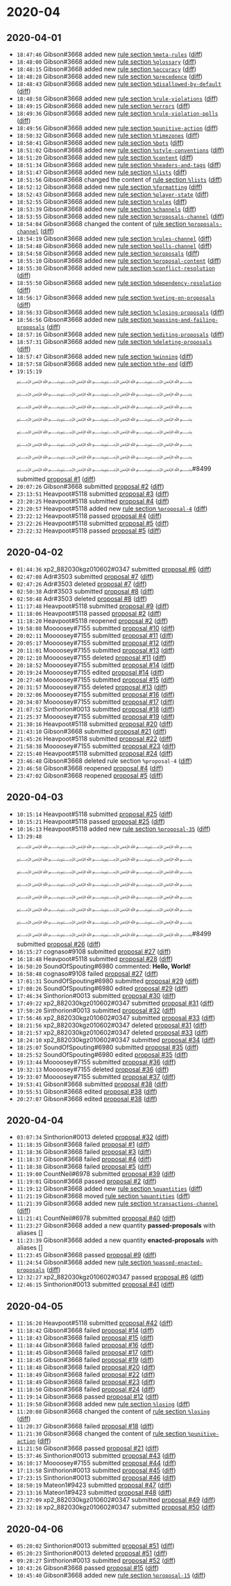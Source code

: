 # 2020-04

## 2020-04-01

* `18:47:46` Gibson#3668 added new [rule section `%meta-rules`](../rules.md#meta-rules) ([diff](https://github.com/Quonauts/Quonauts-8/commit/131e61d520235aa596fb3db968790a563fa84ee8))
* `18:48:00` Gibson#3668 added new [rule section `%glossary`](../rules.md#glossary) ([diff](https://github.com/Quonauts/Quonauts-8/commit/c19eccab52fde911c241d593949388cca24b1a2c))
* `18:48:15` Gibson#3668 added new [rule section `%accuracy`](../rules.md#accuracy) ([diff](https://github.com/Quonauts/Quonauts-8/commit/61ce838bde9e3d93c7b7d7b1c92d75d4d8c1d9e9))
* `18:48:28` Gibson#3668 added new [rule section `%precedence`](../rules.md#precedence) ([diff](https://github.com/Quonauts/Quonauts-8/commit/1f164d846566059bbb420970a87e1d8321129292))
* `18:48:43` Gibson#3668 added new [rule section `%disallowed-by-default`](../rules.md#disallowed-by-default) ([diff](https://github.com/Quonauts/Quonauts-8/commit/33d3cc680ef075a2b844c695a734c8559745cd46))
* `18:48:58` Gibson#3668 added new [rule section `%rule-violations`](../rules.md#rule-violations) ([diff](https://github.com/Quonauts/Quonauts-8/commit/d3fa3eff0cd4351f27afb414e7d1e4fb4fb94e6a))
* `18:49:15` Gibson#3668 added new [rule section `%errors`](../rules.md#errors) ([diff](https://github.com/Quonauts/Quonauts-8/commit/d1af082843e8c96a93dc257d007bfd96c6671f8e))
* `18:49:36` Gibson#3668 added new [rule section `%rule-violation-polls`](../rules.md#rule-violation-polls) ([diff](https://github.com/Quonauts/Quonauts-8/commit/198bc7ce310da21e2646d19b685402258311f056))
* `18:49:56` Gibson#3668 added new [rule section `%punitive-action`](../rules.md#punitive-action) ([diff](https://github.com/Quonauts/Quonauts-8/commit/48257b8e107a3e8ce8a55f074439d3e923fcf33c))
* `18:50:32` Gibson#3668 added new [rule section `%timezones`](../rules.md#timezones) ([diff](https://github.com/Quonauts/Quonauts-8/commit/067344732da48db74a0600ba259cd8fe6d6f16ad))
* `18:50:41` Gibson#3668 added new [rule section `%bots`](../rules.md#bots) ([diff](https://github.com/Quonauts/Quonauts-8/commit/2607385538ad8fb02033cfcac152eed474a0badb))
* `18:51:02` Gibson#3668 added new [rule section `%style-conventions`](../rules.md#style-conventions) ([diff](https://github.com/Quonauts/Quonauts-8/commit/35ddc7d3e33f9f5ffa3825e97614ee5c24972f38))
* `18:51:20` Gibson#3668 added new [rule section `%content`](../rules.md#content) ([diff](https://github.com/Quonauts/Quonauts-8/commit/dd4de7d8317669b72ad5b4b3fc1eb7a7aa0f7d46))
* `18:51:34` Gibson#3668 added new [rule section `%headers-and-tags`](../rules.md#headers-and-tags) ([diff](https://github.com/Quonauts/Quonauts-8/commit/0e09122a20e692b38c8777e9e3d52fcaf666343b))
* `18:51:47` Gibson#3668 added new [rule section `%lists`](../rules.md#lists) ([diff](https://github.com/Quonauts/Quonauts-8/commit/83dfcbf17de98124ff44d1616beb43b8701a014d))
* `18:51:56` Gibson#3668 changed the content of [rule section `%lists`](../rules.md#lists) ([diff](https://github.com/Quonauts/Quonauts-8/commit/2dfc193ad613e68302bb48ef7405e0dad3603405))
* `18:52:12` Gibson#3668 added new [rule section `%formatting`](../rules.md#formatting) ([diff](https://github.com/Quonauts/Quonauts-8/commit/102d6f6224ad8de864355ecdcf0a163ada881f0e))
* `18:52:43` Gibson#3668 added new [rule section `%player-state`](../rules.md#player-state) ([diff](https://github.com/Quonauts/Quonauts-8/commit/4d4c97f3c8617dfd8f6a3b7e2df080103ec9668f))
* `18:52:55` Gibson#3668 added new [rule section `%roles`](../rules.md#roles) ([diff](https://github.com/Quonauts/Quonauts-8/commit/2b0c52a9688043317d02fdf0e7d1a474259bff0b))
* `18:53:39` Gibson#3668 added new [rule section `%channels`](../rules.md#channels) ([diff](https://github.com/Quonauts/Quonauts-8/commit/66106aab53fce3ed4e3cc72fb3bc372350778ade))
* `18:53:55` Gibson#3668 added new [rule section `%proposals-channel`](../rules.md#proposals-channel) ([diff](https://github.com/Quonauts/Quonauts-8/commit/4d5b346a7e1cbf34699894682fef2eebee6d4e0c))
* `18:54:04` Gibson#3668 changed the content of [rule section `%proposals-channel`](../rules.md#proposals-channel) ([diff](https://github.com/Quonauts/Quonauts-8/commit/41c54a798910d2e0d54b1ca78dfbabd399a9fad6))
* `18:54:19` Gibson#3668 added new [rule section `%rules-channel`](../rules.md#rules-channel) ([diff](https://github.com/Quonauts/Quonauts-8/commit/0845e6d14c4f15ad8ee27f4c27241cadd19924f9))
* `18:54:48` Gibson#3668 added new [rule section `%polls-channel`](../rules.md#polls-channel) ([diff](https://github.com/Quonauts/Quonauts-8/commit/2ca8306c3872beb1152044019946bc44f7c59aaf))
* `18:54:58` Gibson#3668 added new [rule section `%proposals`](../rules.md#proposals) ([diff](https://github.com/Quonauts/Quonauts-8/commit/f7599e938364a1fe9b23546897f511a48d3124dd))
* `18:55:10` Gibson#3668 added new [rule section `%proposal-content`](../rules.md#proposal-content) ([diff](https://github.com/Quonauts/Quonauts-8/commit/fdbec63214a0380806a6435d739d884df2fe5971))
* `18:55:30` Gibson#3668 added new [rule section `%conflict-resolution`](../rules.md#conflict-resolution) ([diff](https://github.com/Quonauts/Quonauts-8/commit/874e8c20a86c86dc3cddb5b7252b6daf821f3699))
* `18:55:50` Gibson#3668 added new [rule section `%dependency-resolution`](../rules.md#dependency-resolution) ([diff](https://github.com/Quonauts/Quonauts-8/commit/edb88da277af32d922c1f2a9b529565dd23d7368))
* `18:56:17` Gibson#3668 added new [rule section `%voting-on-proposals`](../rules.md#voting-on-proposals) ([diff](https://github.com/Quonauts/Quonauts-8/commit/faaea4d373581b11850181ad9ce03198e2efadd1))
* `18:56:33` Gibson#3668 added new [rule section `%closing-proposals`](../rules.md#closing-proposals) ([diff](https://github.com/Quonauts/Quonauts-8/commit/77f272890dc051c7cd68bf50c5eae4a5fae6c5a9))
* `18:56:56` Gibson#3668 added new [rule section `%passing-and-failing-proposals`](../rules.md#passing-and-failing-proposals) ([diff](https://github.com/Quonauts/Quonauts-8/commit/05288a3a6e7aa537e6239311a1247c2681babd91))
* `18:57:16` Gibson#3668 added new [rule section `%editing-proposals`](../rules.md#editing-proposals) ([diff](https://github.com/Quonauts/Quonauts-8/commit/82108a302960b0ca6c44a7d2283b92f76d4da4b5))
* `18:57:31` Gibson#3668 added new [rule section `%deleting-proposals`](../rules.md#deleting-proposals) ([diff](https://github.com/Quonauts/Quonauts-8/commit/ff78ea2de69b83470b60c3facb267fa5f658501e))
* `18:57:47` Gibson#3668 added new [rule section `%winning`](../rules.md#winning) ([diff](https://github.com/Quonauts/Quonauts-8/commit/7f320c161f30a7b1dce8097104a591567677715f))
* `18:57:58` Gibson#3668 added new [rule section `%the-end`](../rules.md#the-end) ([diff](https://github.com/Quonauts/Quonauts-8/commit/ad5337d617f230ca00301e62818d3a55d20c7f03))
* `19:15:19` ﷽﷽﷽﷽﷽﷽﷽﷽﷽﷽﷽﷽﷽﷽﷽﷽﷽﷽﷽﷽﷽﷽﷽﷽﷽﷽﷽﷽﷽﷽﷽﷽#8499 submitted [proposal #1](../proposals.md#1) ([diff](https://github.com/Quonauts/Quonauts-8/commit/f603c45e0be0e900be03cb311fef78c33ee58660))
* `20:07:26` Gibson#3668 submitted [proposal #2](../proposals.md#2) ([diff](https://github.com/Quonauts/Quonauts-8/commit/4bc1a1af7ac817a7300b9ed9f6d4cd790a1fce63))
* `23:13:51` Heavpoot#5118 submitted [proposal #3](../proposals.md#3) ([diff](https://github.com/Quonauts/Quonauts-8/commit/14373ce49349973c2c1574b25ddb9a9b8bdc77eb))
* `23:20:25` Heavpoot#5118 submitted [proposal #4](../proposals.md#4) ([diff](https://github.com/Quonauts/Quonauts-8/commit/ce8d627627f6232a085afeeadf169ccc72daa8a4))
* `23:20:57` Heavpoot#5118 added new [rule section `%proposal-4`](../rules.md#proposal-4) ([diff](https://github.com/Quonauts/Quonauts-8/commit/c6e6f1742fd4956a1656c8734c79978e4b55fa3f))
* `23:22:12` Heavpoot#5118 passed [proposal #4](../proposals.md#4) ([diff](https://github.com/Quonauts/Quonauts-8/commit/48f5879d3ad667de2af3e5f58a55682d6f40a657))
* `23:22:26` Heavpoot#5118 submitted [proposal #5](../proposals.md#5) ([diff](https://github.com/Quonauts/Quonauts-8/commit/27e7c4aa6785230a09b374c38ac60d28b5027b3c))
* `23:22:32` Heavpoot#5118 passed [proposal #5](../proposals.md#5) ([diff](https://github.com/Quonauts/Quonauts-8/commit/c5619360395f0dcd367d5a6b4023a86a6350e7ff))

## 2020-04-02

* `01:44:36` xp2_882030kgz010602#0347 submitted [proposal #6](../proposals.md#6) ([diff](https://github.com/Quonauts/Quonauts-8/commit/062fb343a4b6d072f85c0aef9e41b82e0fdf9397))
* `02:47:08` Adr#3503 submitted [proposal #7](../proposals.md#7) ([diff](https://github.com/Quonauts/Quonauts-8/commit/a8eff3da7f86e25f7d2f34b202cc66655ea7c45b))
* `02:47:26` Adr#3503 deleted [proposal #7](../proposals.md#7) ([diff](https://github.com/Quonauts/Quonauts-8/commit/6c52a3501691966314cf50b0a5a29e358914b8b9))
* `02:50:38` Adr#3503 submitted [proposal #8](../proposals.md#8) ([diff](https://github.com/Quonauts/Quonauts-8/commit/e53b415dc2446533458cd7a11bd06e9f8a4436d5))
* `02:50:48` Adr#3503 deleted [proposal #8](../proposals.md#8) ([diff](https://github.com/Quonauts/Quonauts-8/commit/77b10919731b1ed15e6911c7a84c6b79088d518e))
* `11:17:48` Heavpoot#5118 submitted [proposal #9](../proposals.md#9) ([diff](https://github.com/Quonauts/Quonauts-8/commit/013483aefb5f4d124cfc2c5c0719b05c1fe89ea0))
* `11:18:06` Heavpoot#5118 passed [proposal #2](../proposals.md#2) ([diff](https://github.com/Quonauts/Quonauts-8/commit/ebc19859415ece77b4a30cebf35bcc65865fe1c9))
* `11:18:20` Heavpoot#5118 reopened [proposal #2](../proposals.md#2) ([diff](https://github.com/Quonauts/Quonauts-8/commit/d0e4a726fd69f0fca66c0d47f879733b03f6c24a))
* `19:58:08` Moooosey#7155 submitted [proposal #10](../proposals.md#10) ([diff](https://github.com/Quonauts/Quonauts-8/commit/104ee5e094dfdc63aaee2bc1b7b7e62a55e7a567))
* `20:02:11` Moooosey#7155 submitted [proposal #11](../proposals.md#11) ([diff](https://github.com/Quonauts/Quonauts-8/commit/cfe67769af857bb3115d4d58ec67b99d009020ed))
* `20:05:17` Moooosey#7155 submitted [proposal #12](../proposals.md#12) ([diff](https://github.com/Quonauts/Quonauts-8/commit/fc0cf4edf9bf22e82cd6a4936b22146df6227ecf))
* `20:11:01` Moooosey#7155 submitted [proposal #13](../proposals.md#13) ([diff](https://github.com/Quonauts/Quonauts-8/commit/56d6fc96eba87340c05d9b4d62df4f9bd82d35fd))
* `20:12:10` Moooosey#7155 deleted [proposal #11](../proposals.md#11) ([diff](https://github.com/Quonauts/Quonauts-8/commit/3e7db3bd53a1cd884ec7ac2a4869bef29b748f0b))
* `20:18:52` Moooosey#7155 submitted [proposal #14](../proposals.md#14) ([diff](https://github.com/Quonauts/Quonauts-8/commit/8b6e50581b3a26a2471c911d294f1061ae4fb566))
* `20:19:24` Moooosey#7155 edited [proposal #14](../proposals.md#14) ([diff](https://github.com/Quonauts/Quonauts-8/commit/586acb9224ed5921cbc0270f29e914298fbc02ac))
* `20:27:40` Moooosey#7155 submitted [proposal #15](../proposals.md#15) ([diff](https://github.com/Quonauts/Quonauts-8/commit/fad801bafa762ae494492472ece30f297faa1861))
* `20:31:57` Moooosey#7155 deleted [proposal #13](../proposals.md#13) ([diff](https://github.com/Quonauts/Quonauts-8/commit/cf2a8c8526ca43f467d566e92563debee14340c6))
* `20:32:06` Moooosey#7155 submitted [proposal #16](../proposals.md#16) ([diff](https://github.com/Quonauts/Quonauts-8/commit/046c9312df694f24576105b358f8671cbfe4463b))
* `20:34:07` Moooosey#7155 submitted [proposal #17](../proposals.md#17) ([diff](https://github.com/Quonauts/Quonauts-8/commit/7a2de0ae5ad35dbc2d095b4611b3768af2f29cf9))
* `21:07:52` Sinthorion#0013 submitted [proposal #18](../proposals.md#18) ([diff](https://github.com/Quonauts/Quonauts-8/commit/3dd328eb598f453a7d0df461cab04c7852816b46))
* `21:25:37` Moooosey#7155 submitted [proposal #19](../proposals.md#19) ([diff](https://github.com/Quonauts/Quonauts-8/commit/9347df1e0c51a7ae604729a12e8fe45b60c1991a))
* `21:30:16` Heavpoot#5118 submitted [proposal #20](../proposals.md#20) ([diff](https://github.com/Quonauts/Quonauts-8/commit/bb8be1ae5cb0b777147825ac737fa5acb293c94e))
* `21:43:10` Gibson#3668 submitted [proposal #21](../proposals.md#21) ([diff](https://github.com/Quonauts/Quonauts-8/commit/74f4be606347ac911cf77f4c0093badc707769cb))
* `21:45:26` Heavpoot#5118 submitted [proposal #22](../proposals.md#22) ([diff](https://github.com/Quonauts/Quonauts-8/commit/8e60c314cbaccc69fd30466ec9a17ab24a57d555))
* `21:58:38` Moooosey#7155 submitted [proposal #23](../proposals.md#23) ([diff](https://github.com/Quonauts/Quonauts-8/commit/ec87a3a0161d7d6a4ca4b06cf7061cfff3e0e911))
* `22:15:40` Heavpoot#5118 submitted [proposal #24](../proposals.md#24) ([diff](https://github.com/Quonauts/Quonauts-8/commit/f1e2013973e7a42835b391cca60b8647317196a8))
* `23:46:48` Gibson#3668 deleted rule section `%proposal-4` ([diff](https://github.com/Quonauts/Quonauts-8/commit/c6c5b98936b92ffa4fc2bc56d6fc8d3d9eaca653))
* `23:46:58` Gibson#3668 reopened [proposal #4](../proposals.md#4) ([diff](https://github.com/Quonauts/Quonauts-8/commit/c75c6d1acf7fe5fb1d9eb39265c42ae1d5ac7d98))
* `23:47:02` Gibson#3668 reopened [proposal #5](../proposals.md#5) ([diff](https://github.com/Quonauts/Quonauts-8/commit/fee8a20ede5722b0286c48772b039004ed882526))

## 2020-04-03

* `10:15:14` Heavpoot#5118 submitted [proposal #25](../proposals.md#25) ([diff](https://github.com/Quonauts/Quonauts-8/commit/30fe36c45b797e1f0b0199abbb390d90ab1b5d7d))
* `10:15:21` Heavpoot#5118 passed [proposal #25](../proposals.md#25) ([diff](https://github.com/Quonauts/Quonauts-8/commit/7a5251166071a32dfc0d6e6694d3a107384800ac))
* `10:16:13` Heavpoot#5118 added new [rule section `%proposal-35`](../rules.md#proposal-35) ([diff](https://github.com/Quonauts/Quonauts-8/commit/a29a4c1e7a1a05e22f583a9df5e1902a84722328))
* `13:29:48` ﷽﷽﷽﷽﷽﷽﷽﷽﷽﷽﷽﷽﷽﷽﷽﷽﷽﷽﷽﷽﷽﷽﷽﷽﷽﷽﷽﷽﷽﷽﷽﷽#8499 submitted [proposal #26](../proposals.md#26) ([diff](https://github.com/Quonauts/Quonauts-8/commit/a35f02a1702d470bc0144fcc16f21eddbba14237))
* `16:15:27` cognaso#9108 submitted [proposal #27](../proposals.md#27) ([diff](https://github.com/Quonauts/Quonauts-8/commit/418f2f11b1b55945e0edd55b1c76217aa4e3b509))
* `16:18:48` Heavpoot#5118 submitted [proposal #28](../proposals.md#28) ([diff](https://github.com/Quonauts/Quonauts-8/commit/5e5a682415e52a687a8454c976c6fdc84506e04c))
* `16:50:20` SoundOfSpouting#6980 commented: **Hello, World!**
* `16:58:48` cognaso#9108 failed [proposal #27](../proposals.md#27) ([diff](https://github.com/Quonauts/Quonauts-8/commit/5cc5e461d0232000ed142a5a738e700d008cf808))
* `17:01:31` SoundOfSpouting#6980 submitted [proposal #29](../proposals.md#29) ([diff](https://github.com/Quonauts/Quonauts-8/commit/0843fb96e4a5f91d40892b0acf0a8b827366b014))
* `17:08:26` SoundOfSpouting#6980 edited [proposal #29](../proposals.md#29) ([diff](https://github.com/Quonauts/Quonauts-8/commit/589ba74f78e22688aa2b821a1eb44f50900feb8c))
* `17:46:34` Sinthorion#0013 submitted [proposal #30](../proposals.md#30) ([diff](https://github.com/Quonauts/Quonauts-8/commit/d708e878ec3343e8dfe91061cde470bac71c5256))
* `17:49:22` xp2_882030kgz010602#0347 submitted [proposal #31](../proposals.md#31) ([diff](https://github.com/Quonauts/Quonauts-8/commit/85bc81bf29976fa6f4ae4079303a8edf1cfec4af))
* `17:50:20` Sinthorion#0013 submitted [proposal #32](../proposals.md#32) ([diff](https://github.com/Quonauts/Quonauts-8/commit/403c21cc2faccf929bbbfb63f7086b4367321cb1))
* `17:56:46` xp2_882030kgz010602#0347 submitted [proposal #33](../proposals.md#33) ([diff](https://github.com/Quonauts/Quonauts-8/commit/aa147995a70f0a2f0c143e48c922bbd59390cfcf))
* `18:21:56` xp2_882030kgz010602#0347 deleted [proposal #31](../proposals.md#31) ([diff](https://github.com/Quonauts/Quonauts-8/commit/794cdc82b9f0fdce83565f12bee56a33ee6c56dd))
* `18:21:57` xp2_882030kgz010602#0347 deleted [proposal #33](../proposals.md#33) ([diff](https://github.com/Quonauts/Quonauts-8/commit/0dafd738c4815d932b1d812d5210127321b1a362))
* `18:24:10` xp2_882030kgz010602#0347 submitted [proposal #34](../proposals.md#34) ([diff](https://github.com/Quonauts/Quonauts-8/commit/3f40f079af328efd3d576f43df8084a2222cc668))
* `18:25:07` SoundOfSpouting#6980 submitted [proposal #35](../proposals.md#35) ([diff](https://github.com/Quonauts/Quonauts-8/commit/45bf743448cce9b3c21a47947c49b32008db687e))
* `18:25:52` SoundOfSpouting#6980 edited [proposal #35](../proposals.md#35) ([diff](https://github.com/Quonauts/Quonauts-8/commit/0676758ac8fbf3cf3c5398d68a46634c3988710d))
* `19:13:44` Moooosey#7155 submitted [proposal #36](../proposals.md#36) ([diff](https://github.com/Quonauts/Quonauts-8/commit/1496211d9243b099ebade01c4a126f078c67102a))
* `19:32:13` Moooosey#7155 deleted [proposal #36](../proposals.md#36) ([diff](https://github.com/Quonauts/Quonauts-8/commit/da07454aac43179f342077e6be22f65f0cf07130))
* `19:33:07` Moooosey#7155 submitted [proposal #37](../proposals.md#37) ([diff](https://github.com/Quonauts/Quonauts-8/commit/16f8f1738d25cae85e61232fc28ff0a3a92be081))
* `19:53:41` Gibson#3668 submitted [proposal #38](../proposals.md#38) ([diff](https://github.com/Quonauts/Quonauts-8/commit/ea0ba6e02bb2c4f90c07abe38560658075fe18a8))
* `19:55:51` Gibson#3668 edited [proposal #38](../proposals.md#38) ([diff](https://github.com/Quonauts/Quonauts-8/commit/9c18e406ab97e4215bd0b6e5849dfa8752431899))
* `20:27:07` Gibson#3668 edited [proposal #38](../proposals.md#38) ([diff](https://github.com/Quonauts/Quonauts-8/commit/d21c06ddbe56ded6e48afb48846f96182bf0bb2d))

## 2020-04-04

* `03:07:34` Sinthorion#0013 deleted [proposal #32](../proposals.md#32) ([diff](https://github.com/Quonauts/Quonauts-8/commit/adc02f983ca05114b2228c75a9c4d24bbf183b2e))
* `11:18:35` Gibson#3668 failed [proposal #1](../proposals.md#1) ([diff](https://github.com/Quonauts/Quonauts-8/commit/5ad75ca52723fb6526fe17f537066c1297623910))
* `11:18:36` Gibson#3668 failed [proposal #3](../proposals.md#3) ([diff](https://github.com/Quonauts/Quonauts-8/commit/e02abd598ab72b77175123c80c2cef0a59897f71))
* `11:18:37` Gibson#3668 failed [proposal #4](../proposals.md#4) ([diff](https://github.com/Quonauts/Quonauts-8/commit/88a6a2b619ca9bd2944c8d1dc78379b0af915fff))
* `11:18:38` Gibson#3668 failed [proposal #5](../proposals.md#5) ([diff](https://github.com/Quonauts/Quonauts-8/commit/f01a47e11f7ec0b6274dc4ee0278c4d9d0c5410f))
* `11:19:00` CountNeil#6978 submitted [proposal #39](../proposals.md#39) ([diff](https://github.com/Quonauts/Quonauts-8/commit/6defa148736e372399be6008dc21139349ab077e))
* `11:19:01` Gibson#3668 passed [proposal #2](../proposals.md#2) ([diff](https://github.com/Quonauts/Quonauts-8/commit/7215903bc0e0a19fbceb52378de107d60853570f))
* `11:19:12` Gibson#3668 added new [rule section `%quantities`](../rules.md#quantities) ([diff](https://github.com/Quonauts/Quonauts-8/commit/aff9b2df8ed1e6d208702fd2eb6a0f7e9e553447))
* `11:21:19` Gibson#3668 moved [rule section `%quantities`](../rules.md#quantities) ([diff](https://github.com/Quonauts/Quonauts-8/commit/c9d702879852d99493a1ba9f3931a72fe440884c))
* `11:21:39` Gibson#3668 added new [rule section `%transactions-channel`](../rules.md#transactions-channel) ([diff](https://github.com/Quonauts/Quonauts-8/commit/b0f799180688167cbe2a635d3bb679582ccba0eb))
* `11:21:41` CountNeil#6978 submitted [proposal #40](../proposals.md#40) ([diff](https://github.com/Quonauts/Quonauts-8/commit/48b9dc477ab5da194093b2ca8ab1d83179a7d0b1))
* `11:23:27` Gibson#3668 added a new quantity **passed-proposals** with aliases []
* `11:23:39` Gibson#3668 added a new quantity **enacted-proposals** with aliases []
* `11:23:45` Gibson#3668 passed [proposal #9](../proposals.md#9) ([diff](https://github.com/Quonauts/Quonauts-8/commit/cbd2572c6a8de2046f46db83c51640ca9168c930))
* `11:24:54` Gibson#3668 added new [rule section `%passed-enacted-proposals`](../rules.md#passed-enacted-proposals) ([diff](https://github.com/Quonauts/Quonauts-8/commit/e032b80002bb122b8eab2bfadb7e2b1805b7bd70))
* `12:32:27` xp2_882030kgz010602#0347 passed [proposal #6](../proposals.md#6) ([diff](https://github.com/Quonauts/Quonauts-8/commit/8dbdc57bfbd3b5c57dbb428f558179b75e7be445))
* `12:46:15` Sinthorion#0013 submitted [proposal #41](../proposals.md#41) ([diff](https://github.com/Quonauts/Quonauts-8/commit/765a73a31fe3bdbfa8c4b96f5a2ec3426f925de2))

## 2020-04-05

* `11:16:20` Heavpoot#5118 submitted [proposal #42](../proposals.md#42) ([diff](https://github.com/Quonauts/Quonauts-8/commit/23322e0189ab4283b1518bcd7457c1e7cfbf0974))
* `11:18:42` Gibson#3668 failed [proposal #14](../proposals.md#14) ([diff](https://github.com/Quonauts/Quonauts-8/commit/75ee804a0986a09484c0b029d03a9559a249bfcc))
* `11:18:43` Gibson#3668 failed [proposal #15](../proposals.md#15) ([diff](https://github.com/Quonauts/Quonauts-8/commit/c6109646c9ed157784930077a32fd20f6839037f))
* `11:18:44` Gibson#3668 failed [proposal #16](../proposals.md#16) ([diff](https://github.com/Quonauts/Quonauts-8/commit/adc53c8b6330e52bd675f1c01d5654f5c3149a11))
* `11:18:45` Gibson#3668 failed [proposal #17](../proposals.md#17) ([diff](https://github.com/Quonauts/Quonauts-8/commit/8172942428b61c76cdcf27d559644d95ec31c6b2))
* `11:18:45` Gibson#3668 failed [proposal #19](../proposals.md#19) ([diff](https://github.com/Quonauts/Quonauts-8/commit/291834ef809faa7f87fc4fd2fc47cad330016a39))
* `11:18:48` Gibson#3668 failed [proposal #20](../proposals.md#20) ([diff](https://github.com/Quonauts/Quonauts-8/commit/038e066e2ef285c96f5f719c06741cc24b455475))
* `11:18:49` Gibson#3668 failed [proposal #22](../proposals.md#22) ([diff](https://github.com/Quonauts/Quonauts-8/commit/b8e0120d4cc69319088d9861f9293dbdeccd49a6))
* `11:18:49` Gibson#3668 failed [proposal #23](../proposals.md#23) ([diff](https://github.com/Quonauts/Quonauts-8/commit/e1753070afad0f33f841427fc33d4e17ab000105))
* `11:18:50` Gibson#3668 failed [proposal #24](../proposals.md#24) ([diff](https://github.com/Quonauts/Quonauts-8/commit/0de5abfe65a78f758af36aadceff4b2ebfea1cc6))
* `11:19:14` Gibson#3668 passed [proposal #12](../proposals.md#12) ([diff](https://github.com/Quonauts/Quonauts-8/commit/5994873437e6c73c4fe94be706d070ac49c6149d))
* `11:19:50` Gibson#3668 added new [rule section `%losing`](../rules.md#losing) ([diff](https://github.com/Quonauts/Quonauts-8/commit/596feb2aad445333609aa5c1acb0d5a1fa79abad))
* `11:20:08` Gibson#3668 changed the content of [rule section `%losing`](../rules.md#losing) ([diff](https://github.com/Quonauts/Quonauts-8/commit/0f194e5c763269c4d906c9851771f92cfa309b52))
* `11:20:37` Gibson#3668 failed [proposal #18](../proposals.md#18) ([diff](https://github.com/Quonauts/Quonauts-8/commit/a61cd945f327ab069efce70c3cc4c4932161c66e))
* `11:21:30` Gibson#3668 changed the content of [rule section `%punitive-action`](../rules.md#punitive-action) ([diff](https://github.com/Quonauts/Quonauts-8/commit/ec2db99806be04f6bd2f78543f6cc9d52725ad97))
* `11:21:50` Gibson#3668 passed [proposal #21](../proposals.md#21) ([diff](https://github.com/Quonauts/Quonauts-8/commit/aa5d2f81c64a92373e210d334f5448fc73c55093))
* `15:37:46` Sinthorion#0013 submitted [proposal #43](../proposals.md#43) ([diff](https://github.com/Quonauts/Quonauts-8/commit/87135e780473c042ba1c27258fc7f1201062c17a))
* `16:10:17` Moooosey#7155 submitted [proposal #44](../proposals.md#44) ([diff](https://github.com/Quonauts/Quonauts-8/commit/8ac4f0f89d49d0f1a004497d34c9d178a1dcfd11))
* `17:13:58` Sinthorion#0013 submitted [proposal #45](../proposals.md#45) ([diff](https://github.com/Quonauts/Quonauts-8/commit/2c86696d6b5615b1803bab177d5789b572125d5d))
* `17:23:15` Sinthorion#0013 submitted [proposal #46](../proposals.md#46) ([diff](https://github.com/Quonauts/Quonauts-8/commit/adbcec123212535fd21ae8209e978fb5f2303614))
* `18:50:19` Mateon1#9423 submitted [proposal #47](../proposals.md#47) ([diff](https://github.com/Quonauts/Quonauts-8/commit/480adf3427a9f899214556795f30392014d2ad9d))
* `23:13:16` Mateon1#9423 submitted [proposal #48](../proposals.md#48) ([diff](https://github.com/Quonauts/Quonauts-8/commit/3e46bad70a6b160f878a71f31c4d7bf786a06d61))
* `23:27:09` xp2_882030kgz010602#0347 submitted [proposal #49](../proposals.md#49) ([diff](https://github.com/Quonauts/Quonauts-8/commit/263ec23e6249acb6665c69665226e241499e3f66))
* `23:32:18` xp2_882030kgz010602#0347 submitted [proposal #50](../proposals.md#50) ([diff](https://github.com/Quonauts/Quonauts-8/commit/bf9d3be8957ba41175f33349a6771ff0329e67c9))

## 2020-04-06

* `05:20:02` Sinthorion#0013 submitted [proposal #51](../proposals.md#51) ([diff](https://github.com/Quonauts/Quonauts-8/commit/1906d6c0ca790fa39382265708ce149180859cda))
* `05:20:23` Sinthorion#0013 deleted [proposal #51](../proposals.md#51) ([diff](https://github.com/Quonauts/Quonauts-8/commit/7e4d3e79a48f3fe9b916ca2932ff344b0eff77d0))
* `09:28:27` Sinthorion#0013 submitted [proposal #52](../proposals.md#52) ([diff](https://github.com/Quonauts/Quonauts-8/commit/4a1a5f9d3cb4b7476467b1e99c1f0ad0e223d007))
* `10:43:26` Gibson#3668 passed [proposal #15](../proposals.md#15) ([diff](https://github.com/Quonauts/Quonauts-8/commit/6aa8f15dadf6c22506386263a22fda3646dfb4e6))
* `10:45:40` Gibson#3668 added new [rule section `%proposal-15`](../rules.md#proposal-15) ([diff](https://github.com/Quonauts/Quonauts-8/commit/aa4d810078755a8b95d3e4ce65e9e7cdfe5e7396))
